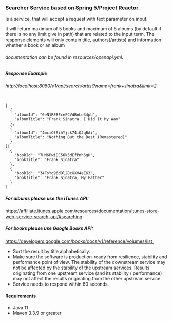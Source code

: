 ### Searcher Service based on Spring 5/Project Reactor.

Is a service, that will accept a request with text parameter on input.

It will return maximum of 5 books and maximum of 5 albums (by default if there is no any limit give in path)
that are related to the input term. The response
elements will only contain title, authors(/artists) and information whether a book or an album
###### documentation can be found in resources/openapi.yml.

##### Response Example

###### http://localhost:8080/v1/api/search/artist?name=frank+sinatra&limit=2
````json5

[
  {
    "albumId": "6eN1RE8EceFCVdBnLe34pb",
    "albumTitle": "Frank Sinatra. I Did It My Way"
  },
  {
    "albumId": "4mciOfSihYjck74iQJqBAi",
    "albumTitle": "Nothing But the Best (Remastered)"
  }
][
  {
    "bookId": "7HM6PwiDE56k5dEfPnh6gH",
    "bookTitle": "Frank Sinatra"
  },
  {
    "bookId": "34FsYg96dOl28cXXV4eE63",
    "bookTitle": "Frank Sinatra, My Father"
  }
]
````

##### For albums please use the iTunes API: 
https://affiliate.itunes.apple.com/resources/documentation/itunes-store-web-service-search-api/#searching

##### For books please use Google Books API:
https://developers.google.com/books/docs/v1/reference/volumes/list 

- Sort the result by title alphabetically.
- Make sure the software is production-ready from resilience, stability and performance point of view.
The stability of the downstream service may not be affected by the stability of the upstream services.
Results originating from one upstream service (and its stability / performance) 
may not affect the results originating from the other upstream service. 
- Service needs to respond within 60 seconds. 
#### Requirements
- Java 11
- Maven 3.3.9 or greater
